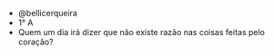 - @bellicerqueira
- 1° A
- Quem um dia irá dizer que não existe razão nas coisas feitas pelo coração?
